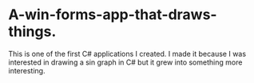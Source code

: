 # A-win-forms-app-that-draws-things.
This is one of the first C# applications I created. I made it because I was interested in drawing a sin graph in C# but it grew into something more interesting.
